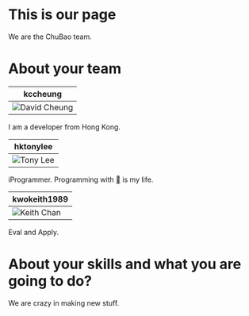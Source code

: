 This is our page
================

We are the ChuBao team.


About your team
===========================

| kccheung |
|--- |
| ![David Cheung](https://avatars2.githubusercontent.com/u/1140487?v=3&s=96) |

I am a developer from Hong Kong.

| hktonylee |
|--- |
| ![Tony Lee](https://koding.com/hktonylee) |

iProgrammer. Programming with [](http://upload.wikimedia.org/wikipedia/commons/thumb/f/fa/Apple_logo_black.svg/1200px-Apple_logo_black.svg.png) is my life.

| kwokeith1989 |
|--- |
| ![Keith Chan](https://koding.com/kwokeith1989) |

Eval and Apply.

About your skills and what you are going to do?
=======

We are crazy in making new stuff.

